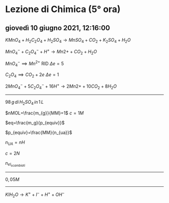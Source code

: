 # Lezione di Chimica (5° ora)

## giovedì 10 giugno 2021, 12:16:00

$KMnO_{4}+H_2C_2O_4+H_2SO_4 \rightarrow MnSO_4+CO_2+K_2SO_4+H_2O$

$MnO_4^{-}+C_2O_4^{-}+H^{+} \rightarrow Mn{2+}+CO_2+H_2O$

$MnO_{4}^{-} \implies Mn^{2+}$  RID $\Delta e=5$

$C_2O_4 \implies CO_2 +2e$ $\Delta e =1$


$2MnO_4^{-}+5C_2O_4^{-}+16H^{+} \rightarrow 2Mn{2+}+10CO_2+8H_2O$



----


$98\,g\,di\,H_2SO_4\,in\,1\,L$

$nMOL=\frac{m_{g}}{MM}=1$
$c=1M$

$eq=\frac{m_g}{p_{equiv}}$

$p_{equiv}=\frac{MM}{n_{ua}}$

$n_{UA}=nH$


$c= 2N$


$n_{el_{scambiati}}$

---


$0,05M$

---

$KI H_2O \rightarrow K^++I^-+H^++OH^-$


<!--stackedit_data:
eyJoaXN0b3J5IjpbLTE2MTMxNjIyNDUsLTcxNzczMzc3OCwtMT
M3MTExNDYxMCw5MTcxMjY0OTYsLTE3ODA3NDk0NzUsLTE3MTg3
MTY0MTBdfQ==
-->